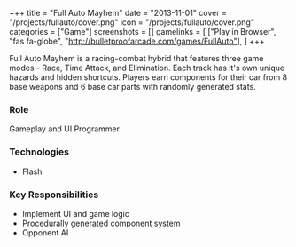 +++
title = "Full Auto Mayhem"
date = "2013-11-01"
cover = "/projects/fullauto/cover.png"
icon = "/projects/fullauto/cover.png"
categories = ["Game"]
screenshots = []
gamelinks = [
    ["Play in Browser", "fas fa-globe", "http://bulletproofarcade.com/games/FullAuto"],
]
+++

Full Auto Mayhem is a racing-combat hybrid that features three game modes - Race, Time Attack, and Elimination. Each track has it's own unique hazards and hidden shortcuts. Players earn components for their car from 8 base weapons and 6 base car parts with randomly generated stats.

### Role
Gameplay and UI Programmer

### Technologies
* Flash

### Key Responsibilities
* Implement UI and game logic
* Procedurally generated component system
* Opponent AI
